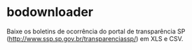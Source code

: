 # bodownloader
Baixe os boletins de ocorrência do portal de transparência SP (http://www.ssp.sp.gov.br/transparenciassp/) em XLS e CSV.
